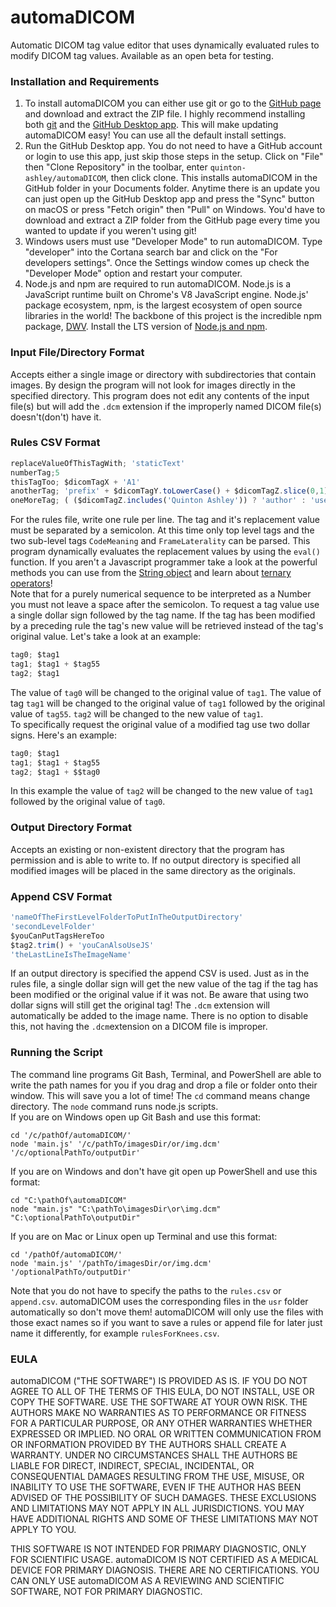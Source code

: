 # automaDICOM
Automatic DICOM tag value editor that uses dynamically evaluated rules to modify DICOM tag values.  Available as an open beta for testing.
### Installation and Requirements
1. To install automaDICOM you can either use git or go to the [GitHub page](https://github.com/quinton-ashley/automaDICOM) and download and extract the ZIP file.  I highly recommend installing both [git](https://git-scm.com/downloads) and the [GitHub Desktop app](https://desktop.github.com/).  This will make updating automaDICOM easy!  You can use all the default install settings.
2. Run the GitHub Desktop app.  You do not need to have a GitHub account or login to use this app, just skip those steps in the setup.  Click on "File" then "Clone Repository" in the toolbar, enter `quinton-ashley/automaDICOM`, then click clone.  This installs automaDICOM in the GitHub folder in your Documents folder.  Anytime there is an update you can just open up the GitHub Desktop app and press the "Sync" button on macOS or press "Fetch origin" then "Pull" on Windows.  You'd have to download and extract a ZIP folder from the GitHub page every time you wanted to update if you weren't using git!
3. Windows users must use "Developer Mode" to run automaDICOM.  Type "developer" into the Cortana search bar and click on the "For developers settings".  Once the Settings window comes up check the "Developer Mode" option and restart your computer.
4. Node.js and npm are required to run automaDICOM.  Node.js is a JavaScript runtime built on Chrome's V8 JavaScript engine.  Node.js' package ecosystem, npm, is the largest ecosystem of open source libraries in the world!  The backbone of this project is the incredible npm package, [DWV](https://github.com/ivmartel/dwv).  Install the LTS version of [Node.js and npm](https://nodejs.org).
  
### Input File/Directory Format
Accepts either a single image or directory with subdirectories that contain images.  By design the program will not look for images directly in the specified directory.  This program does not edit any contents of the input file(s) but will add the `.dcm` extension if the improperly named DICOM file(s) doesn't(don't) have it.
### Rules CSV Format
```javascript
replaceValueOfThisTagWith; 'staticText'
numberTag;5
thisTagToo; $dicomTagX + 'A1'
anotherTag; 'prefix' + $dicomTagY.toLowerCase() + $dicomTagZ.slice(0,1)
oneMoreTag; ( ($dicomTagZ.includes('Quinton Ashley')) ? 'author' : 'user' )
```
For the rules file, write one rule per line.  The tag and it's replacement value must be separated by a semicolon.  At this time only top level tags and the two sub-level tags `CodeMeaning` and `FrameLaterality` can be parsed.  This program dynamically evaluates the replacement values by using the `eval()` function.  If you aren't a Javascript programmer take a look at the powerful methods you can use from the [String object](https://developer.mozilla.org/en-US/docs/Web/JavaScript/Reference/Global_Objects/String) and learn about [ternary operators](https://developer.mozilla.org/en-US/docs/Web/JavaScript/Reference/Operators/Conditional_Operator)!  
Note that for a purely numerical sequence to be interpreted as a Number you must not leave a space after the semicolon.  To request a tag value use a single dollar sign followed by the tag name.  If the tag has been modified by a preceding rule the tag's new value will be retrieved instead of the tag's original value.  Let's take a look at an example:
```javascript
tag0; $tag1
tag1; $tag1 + $tag55
tag2; $tag1
```
The value of `tag0` will be changed to the original value of `tag1`.  The value of tag `tag1` will be changed to the original value of `tag1` followed by the original value of `tag55`.  `tag2` will be changed to the new value of `tag1`.  
To specifically request the original value of a modified tag use two dollar signs.  Here's an example:
```javascript
tag0; $tag1
tag1; $tag1 + $tag55
tag2; $tag1 + $$tag0
```
In this example the value of `tag2` will be changed to the new value of `tag1` followed by the original value of `tag0`.
### Output Directory Format
Accepts an existing or non-existent directory that the program has permission and is able to write to.  If no output directory is specified all modified images will be placed in the same directory as the originals.
### Append CSV Format
```javascript
'nameOfTheFirstLevelFolderToPutInTheOutputDirectory'
'secondLevelFolder'
$youCanPutTagsHereToo
$tag2.trim() + 'youCanAlsoUseJS'
'theLastLineIsTheImageName'
```
If an output directory is specified the append CSV is used.  Just as in the rules file, a single dollar sign will get the new value of the tag if the tag has been modified or the original value if it was not.  Be aware that using two dollar signs will still get the original tag!  The `.dcm` extension will automatically be added to the image name.  There is no option to disable this, not having the `.dcm`extension on a DICOM file is improper.
### Running the Script
The command line programs Git Bash, Terminal, and PowerShell are able to write the path names for you if you drag and drop a file or folder onto their window.  This will save you a lot of time!  The `cd` command means change directory.  The `node` command runs node.js scripts.  
If you are on Windows open up Git Bash and use this format:
```
cd '/c/pathOf/automaDICOM/'
node 'main.js' '/c/pathTo/imagesDir/or/img.dcm' '/c/optionalPathTo/outputDir'
```
If you are on Windows and don't have git open up PowerShell and use this format:
```
cd "C:\pathOf\automaDICOM"
node "main.js" "C:\pathTo\imagesDir\or\img.dcm" "C:\optionalPathTo\outputDir"
```
If you are on Mac or Linux open up Terminal and use this format:
```
cd '/pathOf/automaDICOM/'
node 'main.js' '/pathTo/imagesDir/or/img.dcm' '/optionalPathTo/outputDir'
```
Note that you do not have to specify the paths to the `rules.csv` or `append.csv`.  automaDICOM uses the corresponding files in the `usr` folder automatically so don't move them!  automaDICOM will only use the files with those exact names so if you want to save a rules or append file for later just name it differently, for example `rulesForKnees.csv`.
### EULA

automaDICOM ("THE SOFTWARE") IS PROVIDED AS IS.  IF YOU DO NOT AGREE TO ALL OF THE TERMS OF THIS EULA, DO NOT INSTALL, USE OR COPY THE SOFTWARE. USE THE SOFTWARE AT YOUR OWN RISK.  THE AUTHORS MAKE NO WARRANTIES AS TO PERFORMANCE OR FITNESS FOR A PARTICULAR PURPOSE, OR ANY OTHER WARRANTIES WHETHER EXPRESSED OR IMPLIED. NO ORAL OR WRITTEN COMMUNICATION FROM OR INFORMATION PROVIDED BY THE AUTHORS SHALL CREATE A WARRANTY. UNDER NO CIRCUMSTANCES SHALL THE AUTHORS BE LIABLE FOR DIRECT, INDIRECT, SPECIAL, INCIDENTAL, OR CONSEQUENTIAL DAMAGES RESULTING FROM THE USE, MISUSE, OR INABILITY TO USE THE SOFTWARE, EVEN IF THE AUTHOR HAS BEEN ADVISED OF THE POSSIBILITY OF SUCH DAMAGES. THESE EXCLUSIONS AND LIMITATIONS MAY NOT APPLY IN ALL JURISDICTIONS. YOU MAY HAVE ADDITIONAL RIGHTS AND SOME OF THESE LIMITATIONS MAY NOT APPLY TO YOU.

THIS SOFTWARE IS NOT INTENDED FOR PRIMARY DIAGNOSTIC, ONLY FOR SCIENTIFIC USAGE.  automaDICOM IS NOT CERTIFIED AS A MEDICAL DEVICE FOR PRIMARY DIAGNOSIS. THERE ARE NO CERTIFICATIONS. YOU CAN ONLY USE automaDICOM AS A REVIEWING AND SCIENTIFIC SOFTWARE, NOT FOR PRIMARY DIAGNOSTIC.
